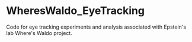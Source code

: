 # WheresWaldo_EyeTracking
Code for eye tracking experiments and analysis associated with Epstein's lab Where's Waldo project.
